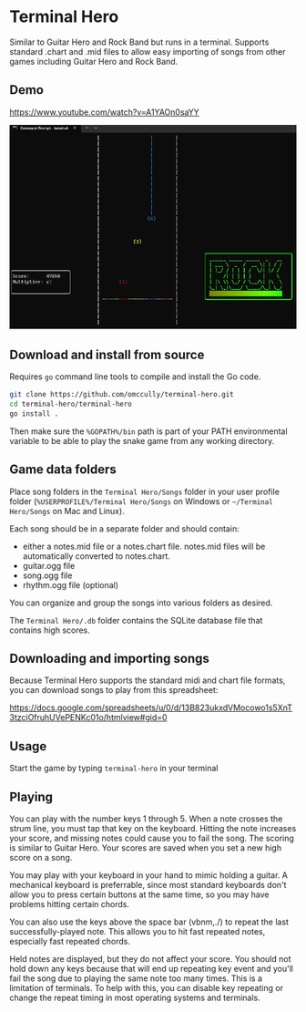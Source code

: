# Terminal Hero

Similar to Guitar Hero and Rock Band but runs in a terminal. Supports standard .chart and .mid files to allow easy importing of songs from other games including Guitar Hero and Rock Band.

## Demo

https://www.youtube.com/watch?v=A1YAOn0saYY

![Demo image](terminal-hero/demo/screenshot.png)

## Download and install from source

Requires `go` command line tools to compile and install the Go code.

```bash
git clone https://github.com/omccully/terminal-hero.git
cd terminal-hero/terminal-hero
go install .
```

Then make sure the `%GOPATH%/bin` path is part of your PATH environmental variable to be able to play the snake game from any working directory.

## Game data folders

Place song folders in the `Terminal Hero/Songs` folder in your user profile folder (`%USERPROFILE%/Terminal Hero/Songs` on Windows or `~/Terminal Hero/Songs` on Mac and Linux).

Each song should be in a separate folder and should contain:

- either a notes.mid file or a notes.chart file. notes.mid files will be automatically converted to notes.chart.
- guitar.ogg file
- song.ogg file
- rhythm.ogg file (optional)

You can organize and group the songs into various folders as desired.

The `Terminal Hero/.db` folder contains the SQLite database file that contains high scores.

## Downloading and importing songs

Because Terminal Hero supports the standard midi and chart file formats, you can download songs to play from this spreadsheet:

https://docs.google.com/spreadsheets/u/0/d/13B823ukxdVMocowo1s5XnT3tzciOfruhUVePENKc01o/htmlview#gid=0

## Usage

Start the game by typing `terminal-hero` in your terminal

## Playing

You can play with the number keys 1 through 5. When a note crosses the strum line, you must tap that key on the keyboard. Hitting the note increases your score, and missing notes could cause you to fail the song. The scoring is similar to Guitar Hero. Your scores are saved when you set a new high score on a song.

You may play with your keyboard in your hand to mimic holding a guitar. A mechanical keyboard is preferrable, since most standard keyboards don't allow you to press certain buttons at the same time, so you may have problems hitting certain chords. 

You can also use the keys above the space bar (vbnm,./) to repeat the last successfully-played note. This allows you to hit fast repeated notes, especially fast repeated chords. 

Held notes are displayed, but they do not affect your score. You should not hold down any keys because that will end up repeating key event and you'll fail the song due to playing the same note too many times. This is a limitation of terminals. To help with this, you can disable key repeating or change the repeat timing in most operating systems and terminals.
